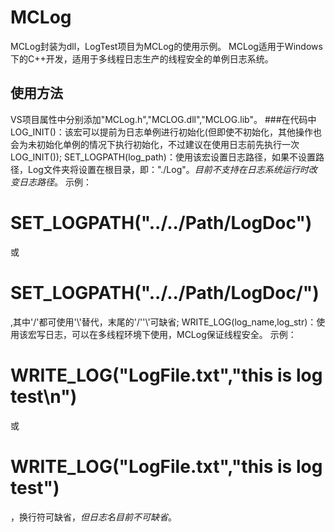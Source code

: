 # MCLog
MCLog封装为dll，LogTest项目为MCLog的使用示例。
MCLog适用于Windows下的C++开发，适用于多线程日志生产的线程安全的单例日志系统。
## 使用方法
VS项目属性中分别添加"MCLog.h","MCLOG.dll","MCLOG.lib"。
###在代码中
LOG_INIT()：该宏可以提前为日志单例进行初始化(但即使不初始化，其他操作也会为未初始化单例的情况下执行初始化，不过建议在使用日志前先执行一次LOG_INIT());
SET_LOGPATH(log_path)：使用该宏设置日志路径，如果不设置路径，Log文件夹将设置在根目录，即："./Log"。*目前不支持在日志系统运行时改变日志路径*。
                       示例：<h1>SET_LOGPATH("../../Path/LogDoc")</h1> 或 <h1>SET_LOGPATH("../../Path/LogDoc/")</h1>,其中'/'都可使用'\\'替代，末尾的'/''\\'可缺省;
WRITE_LOG(log_name,log_str)：使用该宏写日志，可以在多线程环境下使用，MCLog保证线程安全。
                             示例：<h1>WRITE_LOG("LogFile.txt","this is log test\n")</h1> 或<h1> WRITE_LOG("LogFile.txt","this is log test")</h1>，换行符可缺省，*但日志名目前不可缺省*。
